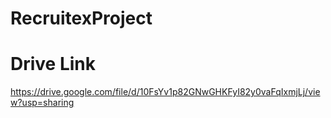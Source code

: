 # RecruitexProject 

# Drive Link 
https://drive.google.com/file/d/10FsYv1p82GNwGHKFyI82y0vaFqIxmjLj/view?usp=sharing
